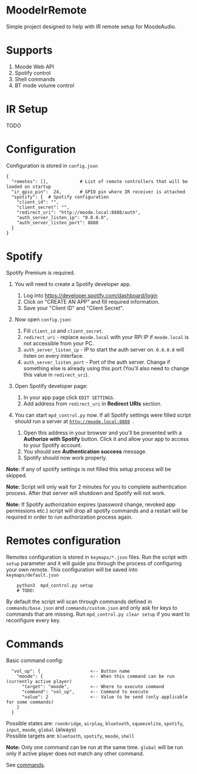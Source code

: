 # MoodeIrRemote
Simple project designed to help with IR remote setup for MoodeAudio.

# Supports
1. Moode Web API
2. Spotify control
3. Shell commands
4. BT mode volume control

# IR Setup
TODO

# Configuration
Configuration is stored in <code>config.json</code>

    {
      "remotes": [],            # List of remote controllers that will be loaded on startup
      "ir_gpio_pin":  24,       # GPIO pin where IR receiver is attached
      "spotify": {  # Spotify configuration
        "client_id": "",
        "client_secret": "",
        "redirect_uri": "http://moode.local:8888/auth",
        "auth_server_listen_ip": "0.0.0.0",
        "auth_server_listen_port": 8888
      }
    }
        
# Spotify
Spotify Premium is required. 

1. You will need to create a Spotify developer app.

    1. Log into https://developer.spotify.com/dashboard/login
    2. Click on "CREATE AN APP" and fill required information.
    3. Save your "Client ID" and "Client Secret".
    
2. Now open <code>config.json</code>:
    1. Fill <code>client_id</code> and <code>client_secret</code>.
    2. <code>redirect_uri</code> - replace <code>moode.local</code> with your RPi IP if <code>moode.local</code> is not accessible from your PC.
    3. <code>auth_server_listen_ip</code> - IP to start the auth server on. <code>0.0.0.0</code> will listen on every interface.
    4. <code>auth_server_listen_port</code> - Port of the auth server. Change if something else is already using this port (You'll also need to change this value in <code>redirect_uri</code>).
    
3. Open Spotify developer page:
    1. In your app page click <code>EDIT SETTINGS</code>.
    2. Add address from <code>redirect_uri</code> in **Redirect URIs** section.
    
4. You can start <code>mpd_control.py</code> now. If all Spotify settings were filled script should run a server at <code>http://moode.local:8888 </code>. 
    1. Open this address in your browser and you'll be presented with a **Authorize with Spotify** button. Click it and allow your app to access to your Spotify account.
    2. You should see **Authentication success** message.
    3. Spotify should now work properly. 

**Note:** If any of spotify settings is not filled this setup process will be skipped.
 
**Note:** Script will only wait for 2 minutes for you to complete authentication process. After that server will shutdown and Spotify will not work.

**Note:** If Spotify authorization expires (password change, revoked app permissions etc.) script will drop all spotify commands and a restart will be required in order to run authorization process again.

# Remotes configuration
Remotes configuration is stored in <code>keymaps/*.json</code> files. Run the script with <code>setup</code> parameter and it will guide you through the process of configuring your own remote. This configuration will be saved into <code>keymaps/default.json</code>

        python3  mpd_control.py setup
        # TODO:

By default the script will scan through commands defined in <code>commands/base.json</code> and <code>commands/custom.json</code> and only ask for keys to commands that are missing. Run <code>mpd_control.py clear setup</code> if you want to reconfigure every key.

# Commands
Basic command config:

      "vol_up": {                   <-- Button name
        "moode": {                  <-- When this command can be run (currently active player)
          "target": "moode",        <-- Where to execute command
          "command": "vol_up",      <-- Command to execute
          "value": 2                <-- Value to be send (only applicable for some commands)
        }
      }
      
Possible states are: <code>roonbridge</code>, <code>airplay</code>, <code>bluetooth</code>, <code>squeezelite</code>, <code>spotify</code>, <code>input</code>, <code>moode</code>, <code>global</code> (always)\
Possible targets are: <code>bluetooth</code>, <code>spotify</code>, <code>moode</code>, <code>shell</code>

**Note:** Only one command can be run at the same time. <code>global</code> will be run only if active player does not match any other command.

See [commands](commands/README.md).
